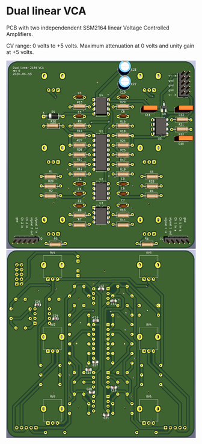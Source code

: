 # Dual linear VCA

PCB with two independendent SSM2164 linear Voltage Controlled Amplifiers.

CV range: 0 volts to +5 volts. Maximum attenuation at 0 volts and unity gain at +5 volts.

![](pics/pcb_rear.png) ![](pics/pcb_front.png)